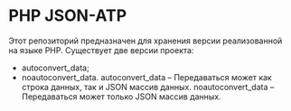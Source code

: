 PHP JSON-ATP
========
Этот репозиторий предназначен для хранения версии реализованной на языке PHP.
  Существует две версии проекта:
  - autoconvert_data;
  - noautoconvert_data.
autoconvert_data – Передаваться может как строка данных, так и JSON  массив данных.
noautoconvert_data – Передаваться может только JSON  массив данных.

